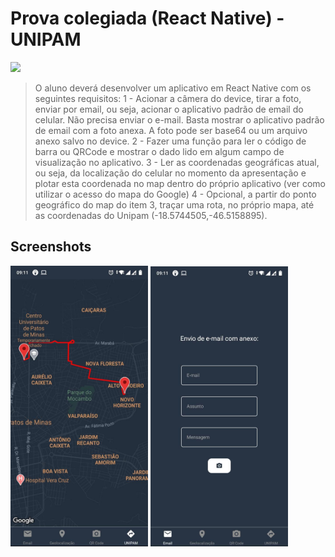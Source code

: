# Prova colegiada (React Native) - UNIPAM

[![](https://img.shields.io/badge/author-Lucas%20Bruno-green)](https://github.com/Lucasbrunoferreira)


> O aluno deverá desenvolver um aplicativo em React Native com os seguintes requisitos: 1 - Acionar a câmera do device, tirar a foto, enviar por email, ou seja, acionar o aplicativo padrão de email do celular. Não precisa enviar o e-mail. Basta mostrar o aplicativo padrão de email com a foto anexa. A foto pode ser base64 ou um arquivo anexo salvo no device. 2 - Fazer uma função para ler o código de barra ou QRCode e mostrar o dado lido em algum campo de visualização no aplicativo. 3 - Ler as coordenadas geográficas atual, ou seja, da localização do celular no momento da apresentação e plotar esta coordenada no map dentro do próprio aplicativo (ver como utilizar o acesso do mapa do Google) 4 - Opcional, a partir do ponto geográfico do map do item 3, traçar uma rota, no próprio mapa, até as coordenadas do Unipam (-18.5744505,-46.5158895).


## Screenshots

<p>
  <img src="/.github/screenshots/route.jpeg?raw=true" width="220">

   <img src="/.github/screenshots/email.jpeg?raw=true" width="220">
</p>
